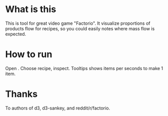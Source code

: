 # What is this
This is tool for great video game "Factorio". It visualize proportions of products flow for recipes, so you could easily notes where mass flow is expected.

# How to run
Open <link github.pages>. Choose recipe, inspect. Tooltips shows items per seconds to make 1 item.

# Thanks
To authors of d3, d3-sankey, and reddit/r/factorio.

